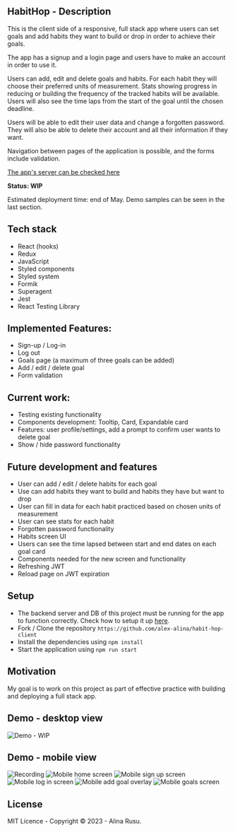 ## HabitHop - Description

This is the client side of a responsive, full stack app where users can set goals and add habits they want to build or drop in order to achieve their goals. 

The app has a signup and a login page and users have to make an account in order to use it.

Users can add, edit and delete goals and habits. For each habit they will choose their preferred units of measurement. Stats showing progress in reducing or building the frequency of the tracked habits will be available. Users will also see the time laps from the start of the goal until the chosen deadline.

Users will be able to edit their user data and change a forgotten password. They will also be able to delete their account and all their information if they want. 

Navigation between pages of the application is possible, and the forms include validation. 

[The app's server can be checked here](https://github.com/alex-alina/server-habit-hop)

**Status: WIP**

Estimated deployment time: end of May.
Demo samples can be seen in the last section.

## Tech stack
- React (hooks)
- Redux
- JavaScript
- Styled components 
- Styled system
- Formik
- Superagent
- Jest
- React Testing Library

## Implemented Features:

- Sign-up / Log-in
- Log out 
- Goals page (a maximum of three goals can be added)
- Add / edit / delete goal
- Form validation

## Current work:

- Testing existing functionality
- Components development: Tooltip, Card, Expandable card
- Features: user profile/settings, add a prompt to confirm user wants to delete goal
- Show / hide password functionality

## Future development and features

- User can add / edit / delete habits for each goal
- Use can add habits they want to build and habits they have but want to drop
- User can fill in data for each habit practiced based on chosen units of measurement
- User can see stats for each habit
- Forgotten password functionality
- Habits screen UI
- Users can see the time lapsed between start and end dates on each goal card
- Components needed for the new screen and functionality
- Refreshing JWT
- Reload page on JWT expiration

## Setup

- The backend server and DB of this project must be running for the app to function correctly. Check how to setup it up [here](https://github.com/alex-alina/server-habit-hop).
- Fork / Clone the repository `https://github.com/alex-alina/habit-hop-client`
- Install the dependencies using `npm install`
- Start the application using `npm run start`

## Motivation

My goal is to work on this project as part of effective practice with building and deploying a full stack app.

## Demo - desktop view

![Demo - WIP](./Temp_DemoAssets/desktop_view.gif)

## Demo - mobile view

![Recording](./Temp_DemoAssets/mobile_view.gif)
![Mobile home screen](./Temp_DemoAssets/Screenshot1.png)
![Mobile sign up screen](./Temp_DemoAssets/Screenshot2.png)
![Mobile log in screen](./Temp_DemoAssets/Screenshot3.png)
![Mobile add goal overlay](./Temp_DemoAssets/Screenshot4.png)
![Mobile goals screen](./Temp_DemoAssets/Screenshot5.png)

## License

MIT Licence - Copyright &copy; 2023 - Alina Rusu.
